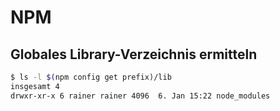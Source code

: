 # NPM

## Globales Library-Verzeichnis ermitteln

```bash
$ ls -l $(npm config get prefix)/lib
insgesamt 4
drwxr-xr-x 6 rainer rainer 4096  6. Jan 15:22 node_modules
```


